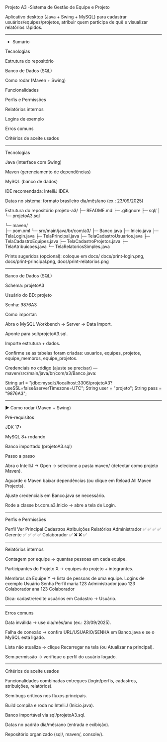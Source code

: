Projeto A3 -Sistema de Gestão de Equipe e Projeto

Aplicativo desktop (Java + Swing + MySQL) para cadastrar usuários/equipes/projetos, atribuir quem participa de quê e visualizar relatórios rápidos.

--------------------------------------------------------------------------------------------------------------------------------------------------------------------------------------------------------------

* Sumário

Tecnologias

Estrutura do repositório

Banco de Dados (SQL)

Como rodar (Maven + Swing)

Funcionalidades

Perfis e Permissões

Relatórios internos

Logins de exemplo

Erros comuns

Critérios de aceite usados

------------------------------------------------------------------------------------------------------------------------------------------------------------------------------------------------------------

Tecnologias

Java (interface com Swing)

Maven (gerenciamento de dependências)

MySQL (banco de dados)

IDE recomendada: IntelliJ IDEA

Datas no sistema: formato brasileiro dia/mês/ano (ex.: 23/09/2025)

Estrutura do repositório
projeto-a3/
├─ README.md
├─ .gitignore
├─ sql/
│  └─ projetoA3.sql            
                   
└─ maven/                       
   ├─ pom.xml
   └─ src/main/java/br/com/a3/
      ├─ Banco.java
      ├─ Inicio.java
      ├─ TelaLogin.java
      ├─ TelaPrincipal.java
      ├─ TelaCadastroUsuarios.java
      ├─ TelaCadastroEquipes.java
      ├─ TelaCadastroProjetos.java
      ├─ TelaAtribuicoes.java
      └─ TelaRelatoriosSimples.java


Prints sugeridos (opcional): coloque em docs/
docs/print-login.png, docs/print-principal.png, docs/print-relatorios.png

---------------------------------------------------------------------------------------------------------------------------------------------------------------------------------------------------------------
 Banco de Dados (SQL)

Schema: projetoA3

Usuário do BD: projeto

Senha: 9876A3

Como importar:

Abra o MySQL Workbench → Server → Data Import.

Aponte para sql/projetoA3.sql.

Importe estrutura + dados.

Confirme se as tabelas foram criadas:
usuarios, equipes, projetos, equipe_membros, equipe_projetos.

Credenciais no código (ajuste se precisar) — maven/src/main/java/br/com/a3/Banco.java:

String url  = "jdbc:mysql://localhost:3306/projetoA3?useSSL=false&serverTimezone=UTC";
String user = "projeto";
String pass = "9876A3";

---------------------------------------------------------------------------------------------------------------------------------------------------------------------------------------------------------------

▶️ Como rodar (Maven + Swing)

Pré-requisitos

JDK 17+

MySQL 8+ rodando

Banco importado (projetoA3.sql)

Passo a passo

Abra o IntelliJ → Open → selecione a pasta maven/ (detectar como projeto Maven).

Aguarde o Maven baixar dependências (ou clique em Reload All Maven Projects).

Ajuste credenciais em Banco.java se necessário.

Rode a classe br.com.a3.Inicio → abre a tela de Login.

--------------------------------------------------------------------------------------------------------------------------------------------------------------------------------------------------------------


 Perfis e Permissões
 
Perfil	Ver Principal	Cadastros	Atribuições	Relatórios
Administrador	✅	✅	✅	✅
Gerente	✅	✅	✅	✅
Colaborador	✅	❌	❌	✅

----------------------------------------------------------------------------------------------------------------------------------------------------------------------------------------------------------------

 Relatórios internos

Contagem por equipe → quantas pessoas em cada equipe.

Participantes do Projeto X → equipes do projeto + integrantes.

Membros da Equipe Y → lista de pessoas de uma equipe.
 Logins de exemplo
Usuário	Senha	Perfil
maria	123	Administrador
joao	123	Colaborador
ana	123	Colaborador

Dica: cadastre/edite usuários em Cadastro → Usuário.

--------------------------------------------------------------------------------------------------------------------------------------------------------------------------------------------------------------

 Erros comuns

Data inválida → use dia/mês/ano (ex.: 23/09/2025).

Falha de conexão → confira URL/USUARIO/SENHA em Banco.java e se o MySQL está ligado.

Lista não atualiza → clique Recarregar na tela (ou Atualizar na principal).

Sem permissão → verifique o perfil do usuário logado.

---------------------------------------------------------------------------------------------------------------------------------------------------------------------------------------------------------------------

 Critérios de aceite usados

Funcionalidades combinadas entregues (login/perfis, cadastros, atribuições, relatórios).

Sem bugs críticos nos fluxos principais.

Build compila e roda no IntelliJ (Inicio.java).

Banco importável via sql/projetoA3.sql.

Datas no padrão dia/mês/ano (entrada e exibição).

Repositório organizado (sql/, maven/, console/).
